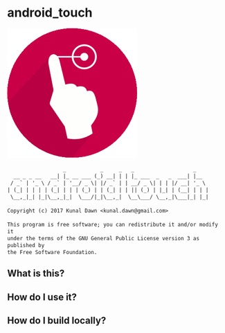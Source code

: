 # android_touch
![android_touch](android_touch.gif)

```
                  _           _     _   _                   _
  __ _ _ __   __| |_ __ ___ (_) __| | | |_ ___  _   _  ___| |__
 / _` | '_ \ / _` | '__/ _ \| |/ _` | | __/ _ \| | | |/ __| '_ \
| (_| | | | | (_| | | | (_) | | (_| | | || (_) | |_| | (__| | | |
 \__,_|_| |_|\__,_|_|  \___/|_|\__,_|  \__\___/ \__,_|\___|_| |_|

Copyright (c) 2017 Kunal Dawn <kunal.dawn@gmail.com>

This program is free software; you can redistribute it and/or modify it
under the terms of the GNU General Public License version 3 as published by
the Free Software Foundation.
```

## What is this?

## How do I use it?

## How do I build locally?